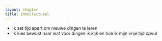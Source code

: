 ```yaml
---
layout: chapter
title: Intellectueel
---
```


- Ik zet tijd apart om nieuwe dingen te leren
- Ik kies bewust naar wat voor dingen ik kijk en hoe ik mijn vrije tijd opvul